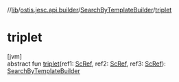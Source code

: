 //[lib](../../../index.md)/[ostis.jesc.api.builder](../index.md)/[SearchByTemplateBuilder](index.md)/[triplet](triplet.md)

# triplet

[jvm]\
abstract fun [triplet](triplet.md)(ref1: [ScRef](../../ostis.jesc.client.model.ref/-sc-ref/index.md), ref2: [ScRef](../../ostis.jesc.client.model.ref/-sc-ref/index.md), ref3: [ScRef](../../ostis.jesc.client.model.ref/-sc-ref/index.md)): [SearchByTemplateBuilder](index.md)
